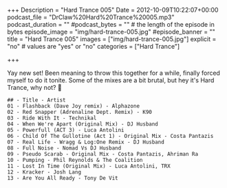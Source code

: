 +++
Description = "Hard Trance 005"
Date = 2012-10-09T10:22:07+00:00
podcast_file = "DrClaw%20Hard%20Trance%20005.mp3"
podcast_duration = ""
#podcast_bytes = "" # the length of the episode in bytes
episode_image = "img/hard-trance-005.jpg"
#episode_banner = ""
title = "Hard Trance 005"
images = ["img/hard-trance-005.jpg"]
explicit = "no" # values are "yes" or "no"
categories = ["Hard Trance"]

+++

Yay new set! Been meaning to throw this together for a while, finally forced myself to do it tonite. Some of the mixes are a bit brutal, but hey it's Hard Trance, why not? 🙂


```
## - Title - Artist
01 - Flashback (Dave Joy remix) - Alphazone
02 - Red Snapper (Adrenaline Dept. Remix) - K90
03 - Ride With It - Technikal
04 - When We're Apart (Original Mix) - DJ Husband
05 - Powerfull (ACT 3) - Luca Antolini
06 - Child Of The Gullotine (Act 1) - Original Mix - Costa Pantazis
07 - Real Life - Wragg & Log:One Remix - DJ Husband
08 - Full Noise - Nomad Vs DJ Husband
09 - Pseudo Scarab - Original Mix - Costa Pantazis, Ahriman Ra
10 - Pumping - Phil Reynolds & The Coalition
11 - Lost In Time (Original Mix) - Luca Antolini, TRX
12 - Kracker - Josh Lang
13 - Are You All Ready - Tony De Vit
```